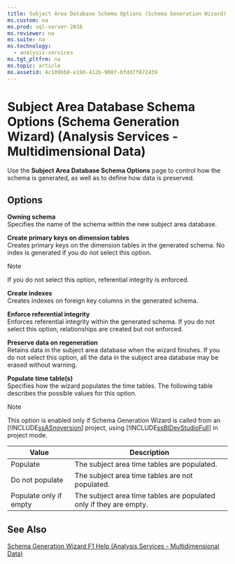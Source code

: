 ```yaml
---
title: Subject Area Database Schema Options (Schema Generation Wizard) (Analysis Services - Multidimensional Data)
ms.custom: na
ms.prod: sql-server-2016
ms.reviewer: na
ms.suite: na
ms.technology: 
  - analysis-services
ms.tgt_pltfrm: na
ms.topic: article
ms.assetid: 4c109bb8-e19d-412b-908f-bfdd7f872439
---
```

# Subject Area Database Schema Options (Schema Generation Wizard) (Analysis Services - Multidimensional Data)
  Use the **Subject Area Database Schema Options** page to control how the schema is generated, as well as to define how data is preserved.  
  
## Options  
 **Owning schema**  
 Specifies the name of the schema within the new subject area database.  
  
 **Create primary keys on dimension tables**  
 Creates primary keys on the dimension tables in the generated schema. No index is generated if you do not select this option.  
  
> [!NOTE]  
>  If you do not select this option, referential integrity is enforced.  
  
 **Create indexes**  
 Creates indexes on foreign key columns in the generated schema.  
  
 **Enforce referential integrity**  
 Enforces referential integrity within the generated schema. If you do not select this option, relationships are created but not enforced.  
  
 **Preserve data on regeneration**  
 Retains data in the subject area database when the wizard finishes. If you do not select this option, all the data in the subject area database may be erased without warning.  
  
 **Populate time table\(s\)**  
 Specifies how the wizard populates the time tables. The following table describes the possible values for this option.  
  
> [!NOTE]  
>  This option is enabled only if Schema Generation Wizard is called from an [!INCLUDE[ssASnoversion](../../Token/Other/ssASnoversion_md.md)] project, using [!INCLUDE[ssBIDevStudioFull](../../Token/Other/ssBIDevStudioFull_md.md)] in project mode.  
  
|Value|Description|  
|-----------|-----------------|  
|Populate|The subject area time tables are populated.|  
|Do not populate|The subject area time tables are not populated.|  
|Populate only if empty|The subject area time tables are populated only if they are empty.|  
  
## See Also  
 [Schema Generation Wizard F1 Help &#40;Analysis Services - Multidimensional Data&#41;](../../Topics/TopicNameNotContainA/Schema-Generation-Wizard-F1-Help--Analysis-Services---Multidimensional-Data-.md)  
  
  